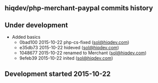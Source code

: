 hiqdev/php-merchant-paypal commits history
------------------------------------------

## Under development

- Added basics
    - 0bad100 2015-10-22 php-cs-fixed (sol@hiqdev.com)
    - e35db73 2015-10-22 hideved (sol@hiqdev.com)
    - 1048677 2015-10-22 renamed to Merchant (sol@hiqdev.com)
    - 9efeb39 2015-10-22 inited (sol@hiqdev.com)

## Development started 2015-10-22


